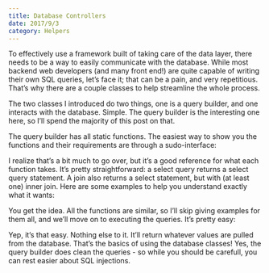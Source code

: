 ```yaml
---
title: Database Controllers
date: 2017/9/3
category: Helpers
---
```


To effectively use a framework built of taking care of the data layer, there needs to be a way to easily communicate with the database. While most backend web developers (and many front end!) are quite capable of writing their own SQL queries, let’s face it; that can be a pain, and very repetitious. That’s why there are a couple classes to help streamline the whole process.

The two classes I introduced do two things, one is a query builder, and one interacts with the database. Simple. The query builder is the interesting one here, so I’ll spend the majority of this post on that.

The query builder has all static functions. The easiest way to show you the functions and their requirements are through a sudo-interface:

<script src="https://gist.github.com/benrgreene/334bfbbe652c1c7053aa10501447c56a.js?
file=query-builder.php"></script>

I realize that’s a bit much to go over, but it’s a good reference for what each function takes. It’s pretty straightforward: a select query returns a select query statement. A join also returns a select statement, but with (at least one) inner join. Here are some examples to help you understand exactly what it wants:

<script src="https://gist.github.com/benrgreene/334bfbbe652c1c7053aa10501447c56a.js?
file=examples.php"></script>

You get the idea. All the functions are similar, so I’ll skip giving examples for them all, and we’ll move on to executing the queries. It’s pretty easy:

<script src="https://gist.github.com/benrgreene/334bfbbe652c1c7053aa10501447c56a.js?
file=run.php"></script>

Yep, it’s that easy. Nothing else to it. It’ll return whatever values are pulled from the database. That’s the basics of using the database classes! Yes, the query builder does clean the queries - so while you should be carefull, you can rest easier about SQL injections.